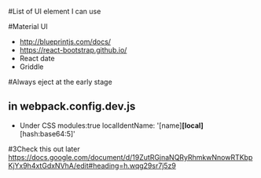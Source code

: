 #List of UI element I can use

#Material UI
 - http://blueprintjs.com/docs/
 - https://react-bootstrap.github.io/
 - React date
 - Griddle

#Always eject at the early stage

## in webpack.config.dev.js
 - Under CSS
  modules:true
  localIdentName: '[name]__[local]__[hash:base64:5]'


#3Check this out later
https://docs.google.com/document/d/19ZutRGjnaNQRyRhmkwNnowRTKbpKjYx9h4xtGdxNVhA/edit#heading=h.wqg29sr7j5z9                    
                    
